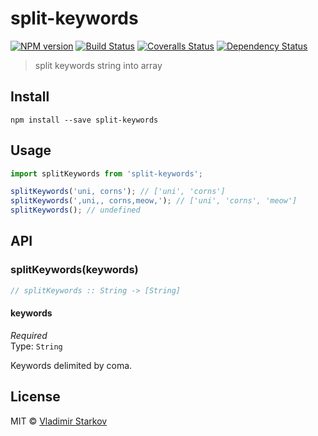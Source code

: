 # split-keywords

[![NPM version][npm-image]][npm-url]
[![Build Status][travis-image]][travis-url]
[![Coveralls Status][coveralls-image]][coveralls-url]
[![Dependency Status][depstat-image]][depstat-url]

> split keywords string into array

## Install

    npm install --save split-keywords

## Usage

```js
import splitKeywords from 'split-keywords';

splitKeywords('uni, corns'); // ['uni', 'corns']
splitKeywords(',uni,, corns,meow,'); // ['uni', 'corns', 'meow']
splitKeywords(); // undefined
```

## API

### splitKeywords(keywords)

```js
// splitKeywords :: String -> [String]
```

#### keywords

*Required*  
Type: `String`

Keywords delimited by coma.

## License

MIT © [Vladimir Starkov](https://iamstarkov.com)

[npm-url]: https://npmjs.org/package/split-keywords
[npm-image]: https://img.shields.io/npm/v/split-keywords.svg?style=flat-square

[travis-url]: https://travis-ci.org/iamstarkov/split-keywords
[travis-image]: https://img.shields.io/travis/iamstarkov/split-keywords.svg?style=flat-square

[coveralls-url]: https://coveralls.io/r/iamstarkov/split-keywords
[coveralls-image]: https://img.shields.io/coveralls/iamstarkov/split-keywords.svg?style=flat-square

[depstat-url]: https://david-dm.org/iamstarkov/split-keywords
[depstat-image]: https://david-dm.org/iamstarkov/split-keywords.svg?style=flat-square
